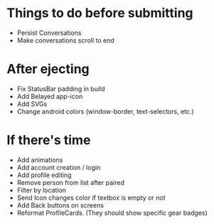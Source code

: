 # Things to do before submitting

 - Persist Conversations
 - Make conversations scroll to end

# After ejecting
 - Fix StatusBar padding in build
 - Add Belayed app-icon
 - Add SVGs
 - Change android colors (window-border, text-selectors, etc.)

# If there's time

 - Add animations
 - Add account creation / login
 - Add profile editing
 - Remove person from list after paired
 - Filter by location
 - Send Icon changes color if textbox is empty or not
 - Add Back buttons on screens
 - Reformat ProfileCards. (They should show specific gear badges)
